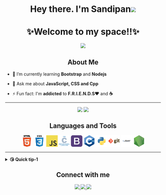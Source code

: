 <h1 align="center">Hey there. I'm Sandipan<img src="https://media.giphy.com/media/3ohhwMDyS6rv3sB8yI/giphy.gif" width="100px"></h1>
<h1 align="center">✨Welcome to my space!!✨</h1>
<p align="center"><img src="https://komarev.com/ghpvc/?username=sandip2224&color=brightgreen&label=Bonjour!!!+ Your stalker number is: "/>

<h2 align="center">About Me</h2>
<ul>
  <li><p>🌱 I’m currently learning <strong>Bootstrap</strong> and <strong>Nodejs</strong></p></li>
  <li><p>💬 Ask me about <strong>JavaScript, CSS and Cpp</strong></p></li>
  <li><p>⚡ Fun fact: I'm <strong>addicted</strong> to <strong>F.R.I.E.N.D.S❤</strong> and <strong>☕</p></li>
</ul>
<hr>

<p align="center">
    <img src="https://github-readme-stats.vercel.app/api?username=sandip2224&show_icons=true&line_height=40&bg_color=20,434343,000000&title_color=ff1493&text_color=fff&count_private=true"/>
  <img src="https://github-readme-stats.vercel.app/api/top-langs/?username=sandip2224&bg_color=20,434343,000000&title_color=ff1493&text_color=fff"/>
</p>

<h2 align="center">Languages and Tools</h2>
  
<p align="center">
  <code><img width="37" src="https://raw.githubusercontent.com/github/explore/80688e429a7d4ef2fca1e82350fe8e3517d3494d/topics/html/html.png"></code>
  <code><img width="37" src="https://raw.githubusercontent.com/github/explore/80688e429a7d4ef2fca1e82350fe8e3517d3494d/topics/css/css.png"></code>
  <code><img width="37" src="https://raw.githubusercontent.com/github/explore/80688e429a7d4ef2fca1e82350fe8e3517d3494d/topics/javascript/javascript.png"></code>
  <code><img width="37" src="https://raw.githubusercontent.com/github/explore/80688e429a7d4ef2fca1e82350fe8e3517d3494d/topics/c/c.png"></code>
  <code><img width="37" src="https://raw.githubusercontent.com/github/explore/80688e429a7d4ef2fca1e82350fe8e3517d3494d/topics/bootstrap/bootstrap.png"></code>
  <code><img width="37" src="https://raw.githubusercontent.com/github/explore/80688e429a7d4ef2fca1e82350fe8e3517d3494d/topics/cpp/cpp.png"></code>
  <code><img width="37" src="https://raw.githubusercontent.com/github/explore/80688e429a7d4ef2fca1e82350fe8e3517d3494d/topics/python/python.png"></code>
  <code><img width="37" src="https://raw.githubusercontent.com/github/explore/80688e429a7d4ef2fca1e82350fe8e3517d3494d/topics/git/git.png"></code>
  <code><img width="37" src="https://raw.githubusercontent.com/github/explore/80688e429a7d4ef2fca1e82350fe8e3517d3494d/topics/jquery/jquery.png"></code>
  <code><img width="37" src="https://raw.githubusercontent.com/github/explore/80688e429a7d4ef2fca1e82350fe8e3517d3494d/topics/nodejs/nodejs.png"></code>
</p>
<hr>
<details>
  <summary>😘 Quick tip-1</summary>
  <h4>Secret Recipe #1: ✨You don't need to climb the entire staircase. Just take that first step.✨</h4>
</details>

<h2 align="center">Connect with me</h2>
<p align="center">

<a href="https://linkedin.com/in/sandipan0164" target="_blank">
  <img src="https://cdn.jsdelivr.net/npm/simple-icons@3.0.1/icons/linkedin.svg" height=35/>
</a>
<a href="https://www.instagram.com/sandipan_2224/" target="_blank">
  <img src="https://cdn.jsdelivr.net/npm/simple-icons@3.0.1/icons/instagram.svg" height=35/>
</a>
<a href="https://www.youtube.com/channel/UCcAmlS6ycXWx53G_aIYjgNg/featured?view_as=subscriber" target="_blank">
  <img src="https://cdn.jsdelivr.net/npm/simple-icons@3.0.1/icons/youtube.svg" height=35/>
</a>
</p>
